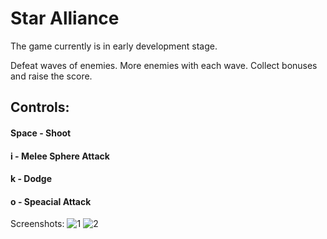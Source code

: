 # Star Alliance
The game currently is in early development stage.

Defeat waves of enemies. More enemies with each wave.
Collect bonuses and raise the score.

## Controls:
#### Space - Shoot
#### i - Melee Sphere Attack
#### k - Dodge
#### o - Speacial Attack

Screenshots: 
![1](https://github.com/Dzoiver/Star-Alliance/assets/40641790/b47d2ec2-24d1-4a34-b931-449ff03bae9e)
![2](https://github.com/Dzoiver/Star-Alliance/assets/40641790/ec789031-eb8d-498a-af46-c2c8774b2208)
